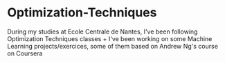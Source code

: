 # Optimization-Techniques
During my studies at Ecole Centrale de Nantes, I've been following Optimization Techniques classes + I've been working on some Machine Learning projects/exercices, some of them based on Andrew Ng's course on Coursera
